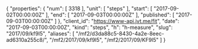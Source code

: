 {
  "properties": {
    "num": [
      3318
    ],
    "unit": [
      "steps"
    ],
    "start": [
      "2017-09-02T00:00:00Z"
    ],
    "end": [
      "2017-09-03T00:00:00Z"
    ],
    "published": [
      "2017-09-03T00:00:00Z"
    ]
  },
  "client_id": "https://www-api.jvt.me/fit",
  "date": "2017-09-03T00:00:00Z",
  "kind": "steps",
  "h": "h-measure",
  "slug": "2017/09/kf9l5",
  "aliases": [
    "/mf2/d3da88c5-8430-4a2e-8eec-ad6310a255c8/",
    "/mf2/2017/09/kf9l5",
    "/mf2/2017/09/KF9l5"
  ]
}
